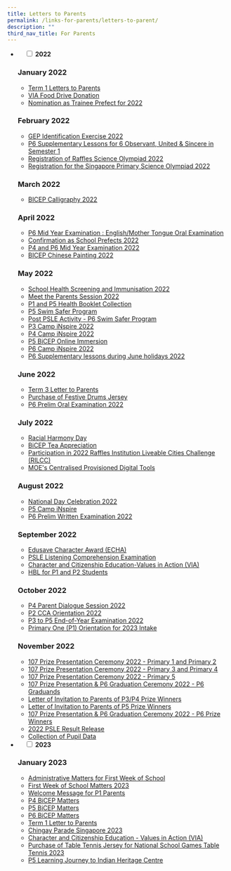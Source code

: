 ```yaml
---
title: Letters to Parents
permalink: /links-for-parents/letters-to-parent/
description: ""
third_nav_title: For Parents
---
```

<ul class="jekyllcodex_accordion">
<li>  
&nbsp;&nbsp;&nbsp;&nbsp;<input id="accordion1" type="checkbox">  
	<label for="accordion1"><b>2022</b></label>

### January 2022

* [Term 1 Letters to Parents](/files/MOE_CFS_LTP_2022_0007-Term-1-Letter-to-Parents.pdf)
* [VIA Food Drive Donation](/files/MOECFSLTP_2022_0011_P1-P6-CCE-VIA-Food-Drive-Donation.pdf)
* [Nomination as Trainee Prefect for 2022](/files/MOECFSLTP_2022_0020_Nomination-as-Trainee-Prefect-for-2022.pdf)

### February 2022

* [GEP Identification Exercise 2022](/files/MOECFSLTP_2022_0028_P3-GEP-Identification-Exercise-2022.pdf)
* [P6 Supplementary Lessons for 6 Observant, United &amp; Sincere in Semester 1](/files/MOECFSLTP_2022_0030_P6-OUS-Supp-Class_Filicia.pdf)
* [Registration of Raffles Science Olympiad 2022](/files/MOECFSLTP_2022_0031_RSO_Norain.pdf)
* [Registration for the Singapore Primary Science Olympiad 2022](/files/MOECFSLTP_2022_0033_SPSO_Huoy-Fen.pdf)

### March 2022

* [BICEP Calligraphy 2022](/files/MOECFSLTP_2022_0035_BICEP_Calligraphy_Li-xs-1.pdf)

### April 2022

* [P6 Mid Year Examination : English/Mother Tongue Oral Examination](/files/MOECFSLTP_2022_0046_P6-MYE-Oral_Goh-SP.pdf)
* [Confirmation as School Prefects 2022](/files/MOECFSLTP_2022_0047_Confirmation-as-School-Prefects-2022_Nacha.pdf)
* [P4 and P6 Mid Year Examination 2022](/files/MOECFSLTP_2022_0052_P4P6-MYE-Schedule-LC-Written.pdf)
* [BICEP Chinese Painting 2022](/files/MOECFSLTP_2022_0053_BiCEP_ChinesePainting_Li-XS.pdf)

### May 2022

* [School Health Screening and Immunisation 2022](/files/MOECFSLTP_2022_0055_P1-to-P6-School-Health-Screening_Kat-Khor.pdf)
* [Meet the Parents Session 2022](/files/MOECFSLTP_2022_0056_MTP_Filicia.pdf)
* [P1 and P5 Health Booklet Collection](/files/MOECFSLTP_2022_0056_P1-and-P5-Health-Booklet-Collection_Kat-Khor.pdf)
* [P5 Swim Safer Program](/files/MOECFSLTP_2022_0057_P5SwimSafe_Programme.pdf)
* [Post PSLE Activity - P6 Swim Safer Program](/files/MOECFSLTP_2022_0058_P6Post-PSLE_Activity_SwimSafer_Programme.pdf)
* [P3 Camp iNspire 2022](/files/MOECFSLTP_2022_0060_P4_Camp_iNspire2022.pdf)
* [P4 Camp iNspire 2022](/files/MOECFSLTP_2022_0060_P4_Camp_iNspire2022.pdf)
* [P5 BiCEP Online Immersion](/files/MOECFSLTP_2022_0061_P5BiCEP_online-Immersion_Li-XS.pdf)
* [P6 Camp iNspire 2022](/files/MOECFSLTP_2022_0062_P6-Camp-iNspire-2022.pdf)
* [P6 Supplementary lessons during June holidays 2022](/files/MOECFSLTP_2022_0065_P6-June-Supp-Class_Filicia.pdf)

### June 2022

* [Term 3 Letter to Parents](/files/MOECFSLTP_2022_0069_Term-3-Letter-to-Parents-1.pdf)
* [Purchase of Festive Drums Jersey](/files/MOECFSLTP_2022_0067_Purchase-of-Festive-Drums-Jersey-1.pdf)
* [P6 Prelim Oral Examination 2022](/files/MOECFSLTP_2022_0070_P6-Prelim-Oral_Goh-SP.pdf)

### July 2022
* [Racial Harmony Day](/files/LTP_July2022_A_MOECFSLTP_2022_0071_Racial-Harmony-Day_Roshiela.pdf)
* [BiCEP Tea Appreciation](/files/LTP_July2022_B_MOECFSLTP_2022_0077_BiCEP-Tea-Appreciation_Li-XS.pdf)
* [Participation in 2022 Raffles Institution Liveable Cities Challenge (RILCC)](/files/LTP_July2022_C_MOECFSLTP_2022_0078_RILCC_Juliana.pdf)
* [MOE's Centralised Provisioned Digital Tools](/files/LTP_July2022_D_MOECFSLTP_2022_0079_P1-MOE-Centralised-Provisioned-Digital-Tools.pdf)

### August 2022

* [National Day Celebration 2022](/files/National-Day-Celebration-2022.pdf)
* [P5 Camp iNspire](/files/MOECFSLTP_2022_0082_P5-Camp-iNspire.pdf)
* [P6 Prelim Written Examination 2022](/files/MOECFSLTP_2022_0083_P6-Prelim_Written_final.pdf)

### September 2022
* [Edusave Character Award (ECHA)](/files/LTP_Sept2022_A_MOECFSLTP_2022_0089_Edusave-Character-Award-(ECHA).pdf)
* [PSLE Listening Comprehension Examination](/files/LTP_Sept2022_B_MOECFSLTP_2022_0090_PSLE-Listening-Comprehension-Examination.pdf)
* [Character and Citizenship Education-Values in Action (VIA)](/files/LTP_Sept2022_C_MOECFSLTP_2022_0091_CCE_VIA.pdf)
* [HBL for P1 and P2 Students](/files/LTP_Sept2022_D_MOECFSLTP_2022_0094_P1&amp;P2-HBL.pdf)

### October 2022
* [P4 Parent Dialogue Session 2022](/files/LTP_Oct2022_A_MOECFSLTP_2022_0095_Primary-4-Parent-Dialogue-Session-2022.pdf)
* [P2 CCA Orientation 2022](/files/LTP_Oct2022_B_MOECFSLTP_2022_0098_P2-CCA-Orientation-2022.pdf)
* [P3 to P5 End-of-Year Examination 2022](/files/LTP_Oct2022_C_MOECFSLTP_2022_0099-P3-to-P5_End-of-Year-Exam_Elaine-Zheng.pdf)
* [Primary One (P1) Orientation for 2023 Intake](/files/LTP_Oct2022_D_MOECFSLTP_2022_0104_P1-Orientation-2022.pdf)


### November 2022
* [107 Prize Presentation Ceremony 2022 - Primary 1 and Primary 2](/files/LTP_Nov2022_A_MOECFSLTP_2022_0107_Prize-Presentation_P1-to-P2-Students-2022.pdf)
* [107 Prize Presentation Ceremony 2022 - Primary 3 and Primary 4](/files/LTP_Nov2022_B_MOECFSLTP_2022_0108_Prize-Presentation_P3-to-P4-Students-2022.pdf)
* [107 Prize Presentation Ceremony 2022 - Primary 5](/files/LTP_Nov2022_C_MOECFSLTP_2022_0109_Prize-Presentation_P5-Students-2022.pdf)
* [107 Prize Presentation &amp; P6 Graduation Ceremony 2022 - P6 Graduands](/files/LTP_Nov2022_D_MOECFSLTP_2022_0110_Prize-Presentation_P6-Students-2022.pdf)
* [Letter of Invitation to Parents of P3/P4 Prize Winners](/files/LTP_Nov2022_E_MOECFSLTP_2022_0113__Prize-Presentation_P3-to-P4-Prize-Winners.pdf)
* [Letter of Invitation to Parents of P5 Prize Winners](/files/LTP_Nov2022_F_MOECFSLTP_2022_0114__Prize-Presentation_P5-Prize-Winners.pdf)
* [107 Prize Presentation &amp; P6 Graduation Ceremony 2022 - P6 Prize Winners](/files/LTP_Nov2022_G_MOECFSLTP_2022_0115__Prize-Presentation_P6-Prize-Winners.pdf)
* [2022 PSLE Result Release](/files/LTP_Nov2022_H_MOECFSLTP2022_0118_PSLE-Results-Release_Filicia.pdf)
* [Collection of Pupil Data](/files/LTP_Nov2022_I_MOECFSLTP2022_0119_Collection-of-Pupil-Data.pdf)
</li>

<li>  
&nbsp;&nbsp;&nbsp;&nbsp;<input id="accordion2" type="checkbox">  
	<label for="accordion2"><b>2023</b></label>

### January 2023

* [Administrative Matters for First Week of School](/files/LTP_Jan2023_A_MOECFSLTP_2023_0001_P1Welcome-Letter.pdf)
* [First Week of School Matters 2023](/files/LTP_Jan2023_B_MOECFSLTP_2023_0002_First-Week-of-Sch-Matters.pdf)
* [Welcome Message for P1 Parents](/files/LTP_Jan2023_C_Welcome-Message-For-P1-Parents-(2).pdf)
* [P4 BiCEP Matters](/files/LTP_Jan2023_D_MOE_CFSLTP_2023_0007a_P4-BiCEP_XS.pdf)
* [P5 BiCEP Matters](/files/LTP_Jan2023_D_MOE_CFSLTP_2023_0007a_P5-BiCEP_XS.pdf)
* [P6 BiCEP Matters](/files/LTP_Jan2023_D_MOE_CFSLTP_2023_0007a_P6-BiCEP_XS.pdf)
* [Term 1 Letter to Parents](/files/LTP_Jan2023_J_MOECFSLTP_2023_0006_Term_1_Letter_to_Parents.pdf)
* [Chingay Parade Singapore 2023](/files/LTP_Jan2023_H_MOECFSLTP_2023_0008_Chingay-Parade-Spore2023.pdf)
* [Character and Citizenship Education - Values in Action (VIA)](/files/LTP_Jan2023_I_MOECFSLTP_2023_0009_Food-Donation-Drive.pdf)
* [Purchase of Table Tennis Jersey for National School Games Table Tennis 2023](/files/LTP_Jan2023_L_MOECFSLTP_2023_0017_Purchase-of-Table-Tennis-Jersey-for-Senior-Team.pdf)
* [P5 Learning Journey to Indian Heritage Centre](/files/LTP_Jan2023_M_MOECFSLTP_2023_0015_P5-CCE_LJ_IHC.pdf)

</li>
</ul>